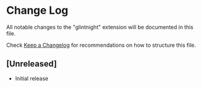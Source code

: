 # Change Log

All notable changes to the "glintnight" extension will be documented in this file.

Check [Keep a Changelog](http://keepachangelog.com/) for recommendations on how to structure this file.

## [Unreleased]

- Initial release
